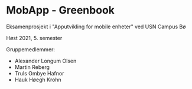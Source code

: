 # MobApp - Greenbook
Eksamenprosjekt i "Apputvikling for mobile enheter"
ved USN Campus Bø

Høst 2021, 5. semester

Gruppemedlemmer:
 - Alexander Longum Olsen
 - Martin Reberg
 - Truls Ombye Hafnor
 - Hauk Høegh Krohn
